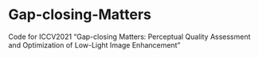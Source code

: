 # Gap-closing-Matters
Code for ICCV2021 “Gap-closing Matters: Perceptual Quality Assessment and Optimization of Low-Light Image Enhancement”
